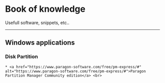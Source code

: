 # Book of knowledge
Usefull software, snippets, etc.. 
<hr>

## Windows applications

### Disk Partition
	* <a href="https://www.paragon-software.com/free/pm-express/#" alt="https://www.paragon-software.com/free/pm-express/#">Paragon Partition Manager Community edition</a> <br>
